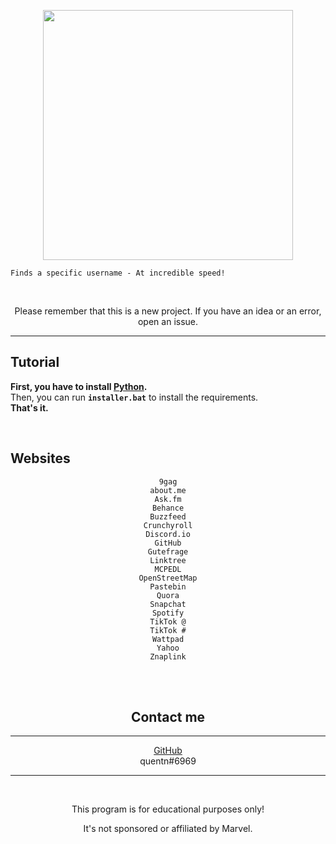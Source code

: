 <p align="center"><img src="https://media.discordapp.net/attachments/993529387469262950/999702134285144224/main.png?width=509&height=521", width="400", height="400"></p>

```
Finds a specific username - At incredible speed! 
```
<br>


<p align="center">Please remember that this is a new project. If you have an idea or an error, open an issue.</p>

---

## Tutorial 

**First, you have to install [Python](https://www.python.org/downloads).**
<br>
Then, you can run **`installer.bat`** to install the requirements.
<br>
**That's it.**

<br>



## Websites


<center>

```
9gag
about.me
Ask.fm
Behance
Buzzfeed
Crunchyroll
Discord.io
GitHub
Gutefrage
Linktree
MCPEDL
OpenStreetMap
Pastebin
Quora
Snapchat
Spotify
TikTok @
TikTok #
Wattpad
Yahoo
Znaplink
```

<br>

<br>

## Contact me
--- 

[GitHub](https://github.com/quentn69)
<br>
quentn#6969

--- 
<br>
<p align="center">This program is for educational purposes only!</p>
<p align="center">It's not sponsored or affiliated by Marvel.</p>


